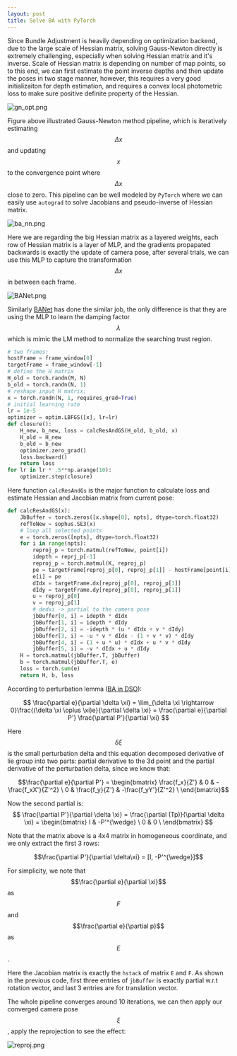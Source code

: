 ```yaml
---
layout: post
title: Solve BA with PyTorch
---
```


Since Bundle Adjustment is heavily depending on optimization backend, due to the large scale of Hessian matrix, solving Gauss-Newton directly is extremely challenging, especially when solving Hessian matrix and it's inverse. Scale of Hessian matrix is depending on number of map points, so to this end, we can first estimate the point inverse depths and then update the poses in two stage manner, however, this requires a very good initializaiton for depth estimation, and requires a convex local photometric loss to make sure positive definite property of the Hessian.

![gn_opt.png]({{site.baseurl}}/images/gn_opt.png)

Figure above illustrated Gauss-Newton method pipeline, which is iteratively estimating $$\Delta x$$ and updating $$x$$ to the convergence point where $$\Delta x$$ close to zero. This pipeline can be well modeled by `PyTorch` where we can easily use `autograd` to solve Jacobians and pseudo-inverse of Hessian matrix.

![ba_nn.png]({{site.baseurl}}/images/ba_nn.png)

Here we are regarding the big Hessian matrix as a layered weights, each row of Hessian matrix is a layer of MLP, and the gradients propapated backwards is exactly the update of camera pose, after several trials, we can use this MLP to capture the transformation $$\Delta x$$ in between each frame.

![BANet.png]({{site.baseurl}}/images/BANet.png)

Similarly [BANet](https://arxiv.org/pdf/1806.04807.pdf) has done the similar job, the only difference is that they are using the MLP to learn the damping factor $$\lambda$$ which is mimic the LM method to normalize the searching trust region.

```python
# two frames:
hostFrame = frame_window[0]
targetFrame = frame_window[-1]
# define the H matrix
H_old = torch.randn(M, N)
b_old = torch.randn(N, 1)
# reshape input H matrix:
x = torch.randn(N, 1, requires_grad=True)
# initial learning rate
lr = 1e-5
optimizer = optim.LBFGS([x], lr=lr)
def closure():
    H_new, b_new, loss = calcResAndGS(H_old, b_old, x)
    H_old = H_new
    b_old = b_new
    optimizer.zero_grad()
    loss.backward()
    return loss
for lr in lr * .5**np.arange(10):
    optimizer.step(closure)
```

Here function `calcResAndGs` is the major function to calculate loss and estimate Hessian and Jacobian matrix from current pose:

```python
def calcResAndGS(x):
    JbBuffer = torch.zeros([x.shape[0], npts], dtype=torch.float32)
    refToNew = sophus.SE3(x)
    # loop all selected points
    e = torch.zeros([npts], dtype=torch.float32)
    for i in range(npts):
        reproj_p = torch.matmul(refToNew, point[i])
        idepth = reprj_p[-1]
        reproj_p = torch.matmul(K, reproj_p)
        pe = targetFrame[reproj_p[0], reproj_p[1]] - hostFrame[point[i][0], point[i][1]]
        e[i] = pe
        dIdx = targetFrame.dx[reproj_p[0], reproj_p[1]]
        dIdy = targetFrame.dy[reproj_p[0], reproj_p[1]]
        u = reproj_p[0]
        v = reproj_p[1]
        # dedxi -> partial to the camera pose
        jbBuffer[0, i] = idepth * dIdx
        jbBuffer[1, i] = idepth * dIdy
        jbBuffer[2, i] = -idepth * (u * dIdx + v * dIdy)
        jbBuffer[3, i] = -u * v * dIdx - (1 + v * v) * dIdy
        jbBuffer[4, i] = (1 + u * u) * dIdx + u * v * dIdy
        jbBuffer[5, i] = -v * dIdx + u * dIdy
    H = torch.matmul(jbBuffer.T, jbBuffer)
    b = torch.matmul(jbBuffer.T, e)
    loss = torch.sum(e)
    return H, b, loss
 ```

According to perturbation lemma ([BA in DSO](https://rancheng.github.io/Bundle-Adjustment-DSO/)):

$$ \frac{\partial e}{\partial \delta \xi} = \lim_{\delta \xi \rightarrow 0}\frac{(\delta \xi \oplus \xi)e}{\partial \delta \xi} = \frac{\partial e}{\partial P'} \frac{\partial P'}{\partial \xi} $$

Here $$\delta \xi$$ is the small perturbation delta and this equation decomposed derivative of lie group into two parts: partial derivative to the 3d point and the partial derivative of the perturbation delta, since we know that:

$$\frac{\partial e}{\partial P'} = \begin{bmatrix} \frac{f_x}{Z'} & 0 & -\frac{f_xX'}{Z'^2} \ 0 & \frac{f_y}{Z'} & -\frac{f_yY'}{Z'^2} \
\end{bmatrix}$$

Now the second partial is: $$ \frac{\partial P'}{\partial \delta \xi} = \frac{\partial (Tp)}{\partial \delta \xi} = \begin{bmatrix} I & -P'^{\wedge} \ 0 & 0 \
\end{bmatrix} $$

Note that the matrix above is a 4x4 matrix in homogeneous coordinate, and we only extract the first 3 rows:

$$\frac{\partial P'}{\partial \delta\xi} = [I, -P'^{\wedge}]$$

For simplicity, we note that $$\frac{\partial e}{\partial \xi}$$ as $$F$$ and $$\frac{\partial e}{\partial p}$$ as $$E$$.

Here the Jacobian matrix is exactly the `hstack` of matrix `E` and `F`. As shown in the previous code, first three entries of `jbBuffer` is exactly partial w.r.t rotation vector, and last 3 entries are for translation vector.

The whole pipeline converges around 10 iterations, we can then apply our converged camera pose $$\xi$$, apply the reprojection to see the effect:

![reproj.png]({{site.baseurl}}/images/reproj.png)
